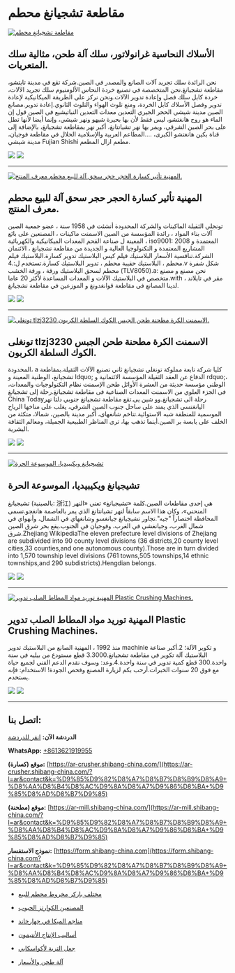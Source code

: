 # مقاطعة تشجيانغ محطم

<a href="https://swt.shibang-china.com/?l=ar&img&k=%D9%85%D9%82%D8%A7%D8%B7%D8%B9%D8%A9+%D8%AA%D8%B4%D8%AC%D9%8A%D8%A7%D9%86%D8%BA+%D9%85%D8%AD%D8%B7%D9%85" target="_blank">![مقاطعة تشجيانغ محطم](http://static.shibang-china.com/all-800x300/41.jpg)</a>

## الأسلاك النحاسية غرانولاتور، سلك آلة طحن، مثالية سلك المتعريات.
نحن الرائدة سلك تجريد آلات الصانع والمصدر في الصين.شركة تقع في مدينة تايتشو، مقاطعة تشجيانغ.نحن المتخصصة في تصنيع خردة النحاس الألومنيوم سلك تجريد الآلات، خردة كابل سلك فصل وإعادة تدوير الآلات.ونحن نركز على الطريقة الميكانيكية لإعادة تدوير وفصل الأسلاك كابل الخردة، ومنع تلوث الهواء والتلوث الثانوي.إعادة تدوير.مصانع الصين مدينة شيشي الحجر الجيري التعدين معدات التعدين النباتيشيع في الصين قول إن الماء هو روح هانغتشو، ليس فقط لأن بها بحيرة شيهو ونهر شيشي، وإنما أيضا لأنها تطل على بحر الصين الشرقي، ويمر بها نهر تشيانتانغ، أكبر نهر بمقاطعة تشجيانغ، بالإضافة إلى قناة بكين هانغتشو الكبرى، ….المطاعم العربية والإسلامية الحلال في مقاطعة فوجيان، مدينة شيشي Fujian Shishi مطعم ازال المطعم.


<a href="https://whatsapp.shibangsoft.com/WhatsApp.php" target="_blank" title="WhatsApp">![](http://static.shibang-china.com/icon/whatsapp.png)</a> <a href="https://swt.shibang-china.com/?l=ar&icon&k=%D9%85%D9%82%D8%A7%D8%B7%D8%B9%D8%A9+%D8%AA%D8%B4%D8%AC%D9%8A%D8%A7%D9%86%D8%BA+%D9%85%D8%AD%D8%B7%D9%85" target="_blank">![](http://static.shibang-china.com/icon/chat-ar.png)</a>

---

<a href="https://swt.shibang-china.com/?l=ar&img&k=%D9%85%D9%82%D8%A7%D8%B7%D8%B9%D8%A9+%D8%AA%D8%B4%D8%AC%D9%8A%D8%A7%D9%86%D8%BA+%D9%85%D8%AD%D8%B7%D9%85" target="_blank">![المهنية تأثير كسارة الحجر حجر سحق آلة للبيع محطم معرف المنتج.](http://static.shibang-china.com/all-800x300/303.jpg)</a>

## المهنية تأثير كسارة الحجر حجر سحق آلة للبيع محطم معرف المنتج.
تونجلي الثقيلة الماكينات والشركة المحدودة أنشئت في 1958 سنة ، عضو جمعية الصين آلات بناء المواد ، رائدة المؤسسة من الصين الاسمنت ماكينات ، المصنعين على بائع المعينة ل صناعة الفحم المعدات الميكانيكية والكهربائية ، iso9001: 2008 المعتمدة و المشاريع المعتمدة و التكنولوجيا العالية و الجديدة من مقاطعة تشجيانغ ، الائتمان الشركة.تنافسية الأسعار البلاستيك فيلم كيس البلاستيك تدوير كسارة.البلاستيك فيلم محطم ، البلاستيك حقيبة محطم ، تدوير البلاستيك كسارة.تستخدم ل:.4.v شكل شفرة محطم لسحق البلاستيك ورقة ، ورقة الخشب (TLV8050).a: نحن مصنع و مصنع متخصص في البلاستيك الآلات و المعدات المساعدة لأكثر 20 عاما.with مقر في تايلاند ، لدينا المصانع فى مقاطعة قوانغدونغ و الموزعين في مقاطعة تشجيانغ.


<a href="https://whatsapp.shibangsoft.com/WhatsApp.php" target="_blank" title="WhatsApp">![](http://static.shibang-china.com/icon/whatsapp.png)</a> <a href="https://swt.shibang-china.com/?l=ar&icon&k=%D9%85%D9%82%D8%A7%D8%B7%D8%B9%D8%A9+%D8%AA%D8%B4%D8%AC%D9%8A%D8%A7%D9%86%D8%BA+%D9%85%D8%AD%D8%B7%D9%85" target="_blank">![](http://static.shibang-china.com/icon/chat-ar.png)</a>

---

<a href="https://swt.shibang-china.com/?l=ar&img&k=%D9%85%D9%82%D8%A7%D8%B7%D8%B9%D8%A9+%D8%AA%D8%B4%D8%AC%D9%8A%D8%A7%D9%86%D8%BA+%D9%85%D8%AD%D8%B7%D9%85" target="_blank">![تونغلى tlzj3230 الاسمنت الكرة مطحنة طحن الجبس الكوك السلطة الكربون.](http://static.shibang-china.com/all-800x300/39.jpg)</a>

## تونغلى tlzj3230 الاسمنت الكرة مطحنة طحن الجبس الكوك السلطة الكربون.
المحدودة، a كليا شركة تابعة مملوكة تونغلى تشجيانغ ثاني تصنيع الآلات الثقيلة.بمقاطعة تشجيانغ، الوطنية المعينة و ldquo; الدفاع عن العقد الثقيلة المؤسسة الائتمانية و rdquo;، الوطني مؤسسة حديثة من العشرة الأوائل طحن الإسمنت نظام التكنولوجيات والمعدات، في الجزء العلوي من الاسمنت المعدات الصناعية فى مقاطعة تشجيانغ.رحلة إلى تشجيانغ China Todayرحلة الى تشجيانغ.وو شين يى.تقع مقاطعة تشجيانغ جنوبي دلتا نهر اليانغتسى الذي يمتد على ساحل جنوب الصين الشرقي، يغلب على مناخها الرياح الموسمية للمنطقة شبه الاستوائية.تتاخم شانغهاى، أكبر مدينة بالصين، شمالا، متكئة من الخلف على يابسة بر الصين.أينما تذهب بها، ترى المناظر الطبيعية الجميلة، ومعالم الثقافة البشرية.


<a href="https://whatsapp.shibangsoft.com/WhatsApp.php" target="_blank" title="WhatsApp">![](http://static.shibang-china.com/icon/whatsapp.png)</a> <a href="https://swt.shibang-china.com/?l=ar&icon&k=%D9%85%D9%82%D8%A7%D8%B7%D8%B9%D8%A9+%D8%AA%D8%B4%D8%AC%D9%8A%D8%A7%D9%86%D8%BA+%D9%85%D8%AD%D8%B7%D9%85" target="_blank">![](http://static.shibang-china.com/icon/chat-ar.png)</a>

---

<a href="https://swt.shibang-china.com/?l=ar&img&k=%D9%85%D9%82%D8%A7%D8%B7%D8%B9%D8%A9+%D8%AA%D8%B4%D8%AC%D9%8A%D8%A7%D9%86%D8%BA+%D9%85%D8%AD%D8%B7%D9%85" target="_blank">![تشيجيانغ ويكيبيديا، الموسوعة الحرة](http://static.shibang-china.com/all-800x300/73.jpg)</a>

## تشيجيانغ ويكيبيديا، الموسوعة الحرة
تشيجيانغ (بالصينية: 浙江) هي إحدى مقاطعات الصين.كلمة «تشيجيانغ» تعني «النهر المنحني»، وكان هذا الاسم سابقاً لنهر تشيانتانغ الذي يمر بالعاصمة هانغجو.تسمى المحافظة اختصاراً &quot;جيه&quot;.تجاور تشيجيانغ جيانغسو وشانغهاي في الشمال، وأنهواي في شمال الغرب، وجيانغشي في الغرب، وفوجيان في الجنوب.يقع بحر شرق الصين شرق.Zhejiang WikipediaThe eleven prefecture level divisions of Zhejiang are subdivided into 90 county level divisions (36 districts,20 county level cities,33 counties,and one autonomous county).Those are in turn divided into 1,570 township level divisions (761 towns,505 townships,14 ethnic townships,and 290 subdistricts).Hengdian belongs.


<a href="https://whatsapp.shibangsoft.com/WhatsApp.php" target="_blank" title="WhatsApp">![](http://static.shibang-china.com/icon/whatsapp.png)</a> <a href="https://swt.shibang-china.com/?l=ar&icon&k=%D9%85%D9%82%D8%A7%D8%B7%D8%B9%D8%A9+%D8%AA%D8%B4%D8%AC%D9%8A%D8%A7%D9%86%D8%BA+%D9%85%D8%AD%D8%B7%D9%85" target="_blank">![](http://static.shibang-china.com/icon/chat-ar.png)</a>

---

<a href="https://swt.shibang-china.com/?l=ar&img&k=%D9%85%D9%82%D8%A7%D8%B7%D8%B9%D8%A9+%D8%AA%D8%B4%D8%AC%D9%8A%D8%A7%D9%86%D8%BA+%D9%85%D8%AD%D8%B7%D9%85" target="_blank">![المهنية توريد مواد المطاط الصلب تدوير Plastic Crushing Machines.](http://static.shibang-china.com/all-800x300/612.jpg)</a>

## المهنية توريد مواد المطاط الصلب تدوير Plastic Crushing Machines.
منذ 1992 ، المهنية الصانع من البلاستيك تدوير machinie و تكوير الآلة؛ 2.أكبر صناعة البلاستيك آلة تكوير في مقاطعة تشجيانغ.3.3000 قطع مستودع من بيليه في سنة واحدة.300 قطع كمية تدوير في سنة واحدة.4.وعد: وسوف نقدم الدعم الفني لجميع حياة مع فوق 20 سنوات الخبرات.أرحب بكم لزيارة المصنع وفحص الجودة! الاستخدام: فإنه يستخدم.

<a href="https://whatsapp.shibangsoft.com/WhatsApp.php" target="_blank" title="WhatsApp">![](http://static.shibang-china.com/icon/whatsapp.png)</a> <a href="https://swt.shibang-china.com/?l=ar&icon&k=%D9%85%D9%82%D8%A7%D8%B7%D8%B9%D8%A9+%D8%AA%D8%B4%D8%AC%D9%8A%D8%A7%D9%86%D8%BA+%D9%85%D8%AD%D8%B7%D9%85" target="_blank">![](http://static.shibang-china.com/icon/chat-ar.png)</a>

---
## اتصل بنا:

**الدردشة الآن:** [انقر للدردشة](https://swt.shibang-china.com?l=ar&contact&k=%D9%85%D9%82%D8%A7%D8%B7%D8%B9%D8%A9+%D8%AA%D8%B4%D8%AC%D9%8A%D8%A7%D9%86%D8%BA+%D9%85%D8%AD%D8%B7%D9%85)

**WhatsApp:**  [+8613621919955](https://whatsapp.shibangsoft.com/WhatsApp.php)

**موقع (كسارة):** [https://ar-crusher.shibang-china.com/](https://ar-crusher.shibang-china.com/?l=ar&contact&k=%D9%85%D9%82%D8%A7%D8%B7%D8%B9%D8%A9+%D8%AA%D8%B4%D8%AC%D9%8A%D8%A7%D9%86%D8%BA+%D9%85%D8%AD%D8%B7%D9%85)

**موقع (مطحنة):** [https://ar-mill.shibang-china.com/](https://ar-mill.shibang-china.com/?l=ar&contact&k=%D9%85%D9%82%D8%A7%D8%B7%D8%B9%D8%A9+%D8%AA%D8%B4%D8%AC%D9%8A%D8%A7%D9%86%D8%BA+%D9%85%D8%AD%D8%B7%D9%85)

**نموذج الاستفسار:** [https://form.shibang-china.com](https://form.shibang-china.com?l=ar&contact&k=%D9%85%D9%82%D8%A7%D8%B7%D8%B9%D8%A9+%D8%AA%D8%B4%D8%AC%D9%8A%D8%A7%D9%86%D8%BA+%D9%85%D8%AD%D8%B7%D9%85)

* [مختلف باركر مخروط محطم للبيع](../24/%D9%85%D8%AE%D8%AA%D9%84%D9%81%20%D8%A8%D8%A7%D8%B1%D9%83%D8%B1%20%D9%85%D8%AE%D8%B1%D9%88%D8%B7%20%D9%85%D8%AD%D8%B7%D9%85%20%D9%84%D9%84%D8%A8%D9%8A%D8%B9.md)

* [المصنعين الكوارتز الحبوب](../25/%D8%A7%D9%84%D9%85%D8%B5%D9%86%D8%B9%D9%8A%D9%86%20%D8%A7%D9%84%D9%83%D9%88%D8%A7%D8%B1%D8%AA%D8%B2%20%D8%A7%D9%84%D8%AD%D8%A8%D9%88%D8%A8.md)

* [مناجم الميكا في جهارخاند](../23/%D9%85%D9%86%D8%A7%D8%AC%D9%85%20%D8%A7%D9%84%D9%85%D9%8A%D9%83%D8%A7%20%D9%81%D9%8A%20%D8%AC%D9%87%D8%A7%D8%B1%D8%AE%D8%A7%D9%86%D8%AF.md)

* [أساليب الإنتاج الأنتيمون](../25/%D8%A3%D8%B3%D8%A7%D9%84%D9%8A%D8%A8%20%D8%A7%D9%84%D8%A5%D9%86%D8%AA%D8%A7%D8%AC%20%D8%A7%D9%84%D8%A3%D9%86%D8%AA%D9%8A%D9%85%D9%88%D9%86.md)

* [جعل التربة لأكواسكابي](../25/%D8%AC%D8%B9%D9%84%20%D8%A7%D9%84%D8%AA%D8%B1%D8%A8%D8%A9%20%D9%84%D8%A3%D9%83%D9%88%D8%A7%D8%B3%D9%83%D8%A7%D8%A8%D9%8A.md)

* [آلة طحن والأسعار](../25/%D8%A2%D9%84%D8%A9%20%D8%B7%D8%AD%D9%86%20%D9%88%D8%A7%D9%84%D8%A3%D8%B3%D8%B9%D8%A7%D8%B1.md)